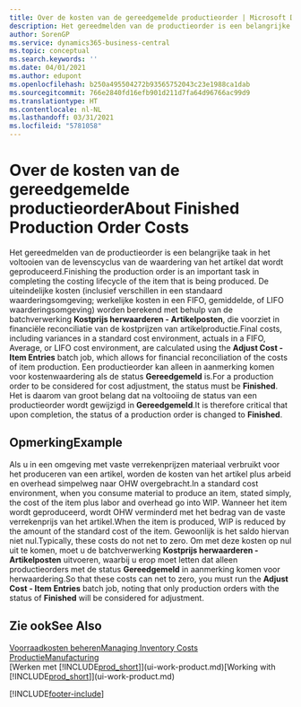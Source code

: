 ```yaml
---
title: Over de kosten van de gereedgemelde productieorder | Microsoft Docs
description: Het gereedmelden van de productieorder is een belangrijke taak in het voltooien van de levenscyclus van de waardering van het artikel dat wordt geproduceerd. De uiteindelijke kosten, inclusief verschillen in een standaardwaarderingsomgeving, werkelijke kosten in een FIFO, gemiddelde of LIFO-waarderingsomgeving, worden berekend met behulp van de batchverwerking Kostprijs herwaarderen - Artikelposten.
author: SorenGP
ms.service: dynamics365-business-central
ms.topic: conceptual
ms.search.keywords: ''
ms.date: 04/01/2021
ms.author: edupont
ms.openlocfilehash: b250a495504272b93565752043c23e1988ca1dab
ms.sourcegitcommit: 766e2840fd16efb901d211d7fa64d96766ac99d9
ms.translationtype: HT
ms.contentlocale: nl-NL
ms.lasthandoff: 03/31/2021
ms.locfileid: "5781058"
---
```

# <a name="about-finished-production-order-costs"></a><span data-ttu-id="0ebfc-104">Over de kosten van de gereedgemelde productieorder</span><span class="sxs-lookup"><span data-stu-id="0ebfc-104">About Finished Production Order Costs</span></span>
<span data-ttu-id="0ebfc-105">Het gereedmelden van de productieorder is een belangrijke taak in het voltooien van de levenscyclus van de waardering van het artikel dat wordt geproduceerd.</span><span class="sxs-lookup"><span data-stu-id="0ebfc-105">Finishing the production order is an important task in completing the costing lifecycle of the item that is being produced.</span></span> <span data-ttu-id="0ebfc-106">De uiteindelijke kosten (inclusief verschillen in een standaard waarderingsomgeving; werkelijke kosten in een FIFO, gemiddelde, of LIFO waarderingsomgeving) worden berekend met behulp van de batchverwerking **Kostprijs herwaarderen - Artikelposten**, die voorziet in financiële reconciliatie van de kostprijzen van artikelproductie.</span><span class="sxs-lookup"><span data-stu-id="0ebfc-106">Final costs, including variances in a standard cost environment, actuals in a FIFO, Average, or LIFO cost environment, are calculated using the **Adjust Cost - Item Entries** batch job, which allows for financial reconciliation of the costs of item production.</span></span> <span data-ttu-id="0ebfc-107">Een productieorder kan alleen in aanmerking komen voor kostenwaardering als de status **Gereedgemeld** is.</span><span class="sxs-lookup"><span data-stu-id="0ebfc-107">For a production order to be considered for cost adjustment, the status must be **Finished**.</span></span> <span data-ttu-id="0ebfc-108">Het is daarom van groot belang dat na voltooiing de status van een productieorder wordt gewijzigd in **Gereedgemeld**.</span><span class="sxs-lookup"><span data-stu-id="0ebfc-108">It is therefore critical that upon completion, the status of a production order is changed to **Finished**.</span></span>  

## <a name="example"></a><span data-ttu-id="0ebfc-109">Opmerking</span><span class="sxs-lookup"><span data-stu-id="0ebfc-109">Example</span></span>  
 <span data-ttu-id="0ebfc-110">Als u in een omgeving met vaste verrekenprijzen materiaal verbruikt voor het produceren van een artikel, worden de kosten van het artikel plus arbeid en overhead simpelweg naar OHW overgebracht.</span><span class="sxs-lookup"><span data-stu-id="0ebfc-110">In a standard cost environment, when you consume material to produce an item, stated simply, the cost of the item plus labor and overhead go into WIP.</span></span> <span data-ttu-id="0ebfc-111">Wanneer het item wordt geproduceerd, wordt OHW verminderd met het bedrag van de vaste verrekenprijs van het artikel.</span><span class="sxs-lookup"><span data-stu-id="0ebfc-111">When the item is produced, WIP is reduced by the amount of the standard cost of the item.</span></span> <span data-ttu-id="0ebfc-112">Gewoonlijk is het saldo hiervan niet nul.</span><span class="sxs-lookup"><span data-stu-id="0ebfc-112">Typically, these costs do not net to zero.</span></span> <span data-ttu-id="0ebfc-113">Om met deze kosten op nul uit te komen, moet u de batchverwerking **Kostprijs herwaarderen - Artikelposten** uitvoeren, waarbij u erop moet letten dat alleen productieorders met de status **Gereedgemeld** in aanmerking komen voor herwaardering.</span><span class="sxs-lookup"><span data-stu-id="0ebfc-113">So that these costs can net to zero, you must run the **Adjust Cost - Item Entries** batch job, noting that only production orders with the status of **Finished** will be considered for adjustment.</span></span>  

## <a name="see-also"></a><span data-ttu-id="0ebfc-114">Zie ook</span><span class="sxs-lookup"><span data-stu-id="0ebfc-114">See Also</span></span>  
[<span data-ttu-id="0ebfc-115">Voorraadkosten beheren</span><span class="sxs-lookup"><span data-stu-id="0ebfc-115">Managing Inventory Costs</span></span>](finance-manage-inventory-costs.md)  
[<span data-ttu-id="0ebfc-116">Productie</span><span class="sxs-lookup"><span data-stu-id="0ebfc-116">Manufacturing</span></span>](production-manage-manufacturing.md)  
<span data-ttu-id="0ebfc-117">[Werken met [!INCLUDE[prod_short](includes/prod_short.md)]](ui-work-product.md)</span><span class="sxs-lookup"><span data-stu-id="0ebfc-117">[Working with [!INCLUDE[prod_short](includes/prod_short.md)]](ui-work-product.md)</span></span>


[!INCLUDE[footer-include](includes/footer-banner.md)]